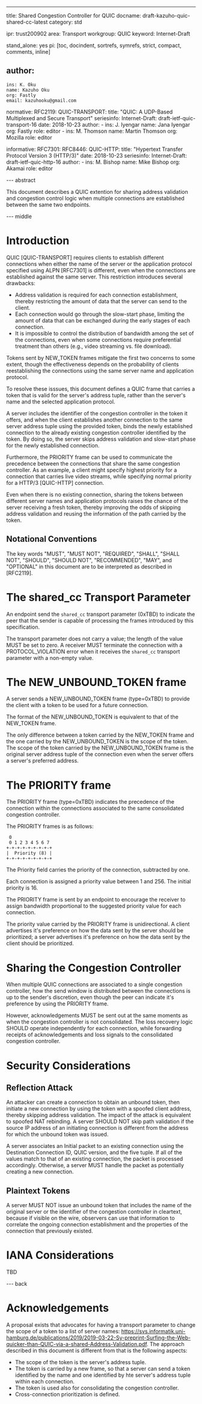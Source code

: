 ---
title: Shared Congestion Controller for QUIC
docname: draft-kazuho-quic-shared-cc-latest
category: std

ipr: trust200902
area: Transport
workgroup: QUIC
keyword: Internet-Draft

stand_alone: yes
pi: [toc, docindent, sortrefs, symrefs, strict, compact, comments, inline]

author:
  -
    ins: K. Oku
    name: Kazuho Oku
    org: Fastly
    email: kazuhooku@gmail.com

normative:
  RFC2119:
  QUIC-TRANSPORT:
    title: "QUIC: A UDP-Based Multiplexed and Secure Transport"
    seriesinfo:
      Internet-Draft: draft-ietf-quic-transport-16
    date: 2018-10-23
    author:
      -
        ins: J. Iyengar
        name: Jana Iyengar
        org: Fastly
        role: editor
      -
        ins: M. Thomson
        name: Martin Thomson
        org: Mozilla
        role: editor

informative:
  RFC7301:
  RFC8446:
  QUIC-HTTP:
    title: "Hypertext Transfer Protocol Version 3 (HTTP/3)"
    date: 2018-10-23
    seriesinfo:
      Internet-Draft: draft-ietf-quic-http-16
    author:
      -
        ins: M. Bishop
        name: Mike Bishop
        org: Akamai
        role: editor

--- abstract

This document describes a QUIC extention for sharing address validation and
congestion control logic when multiple connections are established between the
same two endpoints.

--- middle

# Introduction

QUIC [QUIC-TRANSPORT] requires clients to establish different connections when
either the name of the server or the application protocol specified using ALPN
[RFC7301] is different, even when the connections are established against the
same server.  This restriction introduces several drawbacks:

* Address validation is required for each connection establishment, thereby
  restricting the amount of data that the server can send to the client.
* Each connection would go through the slow-start phase, limiting the amount of
  data that can be exchanged during the early stages of each connection.
* It is impossible to control the distribution of bandwidth among the set of the
  connections, even when some connections require preferential treatment than
  others (e.g., video streaming vs. file download).

Tokens sent by NEW_TOKEN frames mitigate the first two concerns to some extent,
though the effectiveness depends on the probability of clients reestablishing
the connections using the same server name and application protocol.

To resolve these isssues, this document defines a QUIC frame that carries a
token that is valid for the server's address tuple, rather than the server's
name and the selected application protocol.

A server includes the identifier of the congestion controller in the token it
offers, and when the client establishes another connection to the same server
address tuple using the provided token, binds the newly established connection
to the already existing congestion controller identified by the token.  By doing
so, the server skips address validation and slow-start phase for the newly
established connection.

Furthermore, the PRIORITY frame can be used to communicate the precedence
between  the connections that share the same congestion controller.  As an
example, a client might specify highest priority for a connection that carries
live video streams, while specifying normal priority for a HTTP/3 [QUIC-HTTP]
connection.

Even when there is no existing connection, sharing the tokens between different
server names and application protocols raises the chance of the server receiving
a fresh token, thereby improving the odds of skipping address validation and
reusing the information of the path carried by the token.

## Notational Conventions

The key words "MUST", "MUST NOT", "REQUIRED", "SHALL", "SHALL NOT", "SHOULD",
"SHOULD NOT", "RECOMMENDED", "MAY", and "OPTIONAL" in this document are to be
interpreted as described in [RFC2119].

# The shared_cc Transport Parameter

An endpoint send the `shared_cc` transport parameter (0xTBD) to indicate the
peer that the sender is capable of processing the frames introduced by this
specification.

The transport parameter does not carry a value; the length of the value MUST be
set to zero.  A receiver MUST terminate the connection with a PROTOCOL_VIOLATION
error when it receives the `shared_cc` transport parameter with a non-empty
value.

# The NEW_UNBOUND_TOKEN frame

A server sends a NEW_UNBOUND_TOKEN frame (type=0xTBD) to provide the client with
a token to be used for a future connection.

The format of the NEW_UNBOUND_TOKEN is equivalent to that of the NEW_TOKEN
frame.

The only difference between a token carried by the NEW_TOKEN frame and the one
carried by the NEW_UNBOUND_TOKEN is the scope of the token.  The scope of the
token carried by the NEW_UNBOUND_TOKEN frame is the original server address
tuple of the connection even when the server offers a server's preferred
address.

# The PRIORITY frame

The PRIORITY frame (type=0xTBD) indicates the precedence of the connection
within the connections associated to the same consolidated congestion
controller.

The PRIORITY frames is as follows:

~~~
 0
 0 1 2 3 4 5 6 7
+-+-+-+-+-+-+-+-+
|  Priority (8) |
+-+-+-+-+-+-+-+-+
~~~

The Priority field carries the priority of the connection, subtracted by one.

Each connection is assigned a priority value between 1 and 256.  The initial
priority is 16.

The PRIORITY frame is sent by an endpoint to encourage the receiver to assign
bandwidth proportional to the suggested priority value for each connection.

The priority value carried by the PRIORITY frame is unidirectional.  A client
advertises it's preference on how the data sent by the server should be
prioritized; a server advertises it's preference on how the data sent by the
client should be prioritized.

# Sharing the Congestion Controller

When multiple QUIC connections are associated to a single congestion controller,
how the send window is distributed between the connections is up to the sender's
discretion, even though the peer can indicate it's preference by using the
PRIORITY frame.

However, acknowledgements MUST be sent out at the same moments as when the
congestion controller is not consolidated.  The loss recovery logic SHOULD
operate independently for each connection, while forwarding receipts of
acknowledgements and loss signals to the consolidated congestion controller.

# Security Considerations

## Reflection Attack

An attacker can create a connection to obtain an unbound token, then initiate a
new connection by using the token with a spoofed client address, thereby
skipping address validation.  The impact of the attack is equivalent to spoofed
NAT rebinding.  A server SHOULD NOT skip path validation if the source IP
address of an initiating connection is different from the address for which the
unbound token was issued.

A server associates an Initial packet to an existing connection using the
Destination Connection ID, QUIC version, and the five tuple.  If all of the
values match to that of an existing connection, the packet is processed
accordingly.  Otherwise, a server MUST handle the packet as potentially
creating a new connection.

## Plaintext Tokens

A server MUST NOT issue an unbound token that includes the name of the original
server or the identifier of the congestion controller in cleartext, because if
visible on the wire, observers can use that information to correlate the ongoing
connection establishment and the properties of the connection that previously
existed.

# IANA Considerations

TBD

--- back

# Acknowledgements

A proposal exists that advocates for having a transport parameter to change the
scope of a token to a list of server names: <https://svs.informatik.uni-hamburg.de/publications/2019/2019-03-22-Sy-preprint-Surfing-the-Web-quicker-than-QUIC-via-a-shared-Address-Validation.pdf>.
The approach described in this document is different from that is the following
aspects:

* The scope of the token is the server's address tuple.
* The token is carried by a new frame, so that a server can send a token
  identified by the name and one identified by hte server's address tuple within
  each connection.
* The token is used also for consolidating the congestion controller.
* Cross-connection prioritization is defined.
